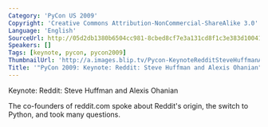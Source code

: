 ```yaml
---
Category: 'PyCon US 2009'
Copyright: 'Creative Commons Attribution-NonCommercial-ShareAlike 3.0'
Language: 'English'
SourceUrl: http://05d2db1380b6504cc981-8cbed8cf7e3a131cd8f1c3e383d10041.r93.cf2.rackcdn.com/pycon-us-2009/234_pycon-2009-keynote-reddit-steve-huffman-and-alexis-ohanian.mp4
Speakers: []
Tags: [keynote, pycon, pycon2009]
ThumbnailUrl: 'http://a.images.blip.tv/Pycon-KeynoteRedditSteveHuffmanAndAlexisOhanian687-56.jpg'
Title: '"PyCon 2009: Keynote: Reddit: Steve Huffman and Alexis Ohanian"'
---
```

Keynote: Reddit: Steve Huffman and Alexis Ohanian

  
The co-founders of reddit.com spoke about Reddit's origin, the switch to
Python, and took many questions.

